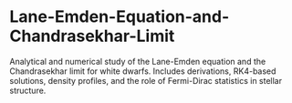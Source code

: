# Lane-Emden-Equation-and-Chandrasekhar-Limit
Analytical and numerical study of the Lane-Emden equation and the Chandrasekhar limit for white dwarfs. Includes derivations, RK4-based solutions, density profiles, and the role of Fermi-Dirac statistics in stellar structure.
